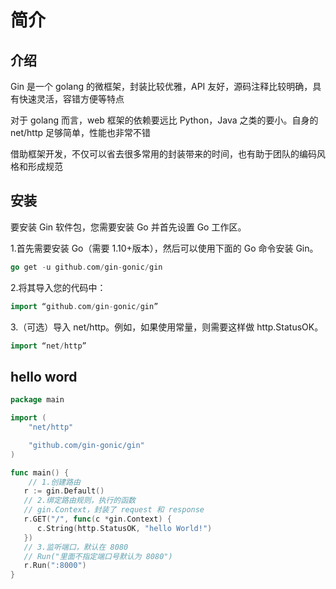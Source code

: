 # 简介
## 介绍
Gin 是一个 golang 的微框架，封装比较优雅，API 友好，源码注释比较明确，具有快速灵活，容错方便等特点

对于 golang 而言，web 框架的依赖要远比 Python，Java 之类的要小。自身的 net/http 足够简单，性能也非常不错

借助框架开发，不仅可以省去很多常用的封装带来的时间，也有助于团队的编码风格和形成规范

## 安装
要安装 Gin 软件包，您需要安装 Go 并首先设置 Go 工作区。

1.首先需要安装 Go（需要 1.10+版本），然后可以使用下面的 Go 命令安装 Gin。

```go
go get -u github.com/gin-gonic/gin
```

2.将其导入您的代码中：

```go
import “github.com/gin-gonic/gin”
```

3.（可选）导入 net/http。例如，如果使用常量，则需要这样做 http.StatusOK。

```go
import “net/http”
```

## hello word

```go
package main

import (
    "net/http"

    "github.com/gin-gonic/gin"
)

func main() {
    // 1.创建路由
   r := gin.Default()
   // 2.绑定路由规则，执行的函数
   // gin.Context，封装了 request 和 response
   r.GET("/", func(c *gin.Context) {
      c.String(http.StatusOK, "hello World!")
   })
   // 3.监听端口，默认在 8080
   // Run("里面不指定端口号默认为 8080")
   r.Run(":8000")
}
```

